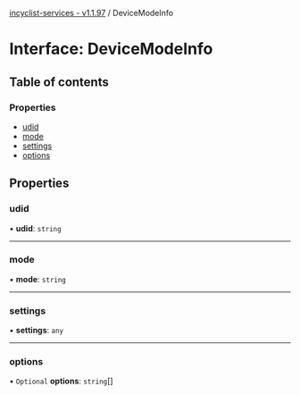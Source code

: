 [incyclist-services - v1.1.97](../README.md) / DeviceModeInfo

# Interface: DeviceModeInfo

## Table of contents

### Properties

- [udid](DeviceModeInfo.md#udid)
- [mode](DeviceModeInfo.md#mode)
- [settings](DeviceModeInfo.md#settings)
- [options](DeviceModeInfo.md#options)

## Properties

### udid

• **udid**: `string`

___

### mode

• **mode**: `string`

___

### settings

• **settings**: `any`

___

### options

• `Optional` **options**: `string`[]
